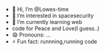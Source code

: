 - 👋 Hi, I’m @Lowes-time
- 👀 I’m interested in spacesecurity
- 🌱 I’m currently learning web
- code for Peace and Love(I guess..)
- 😄 Pronouns: ...
- ⚡ Fun fact: runnning,running code

<!---
Lowes-time/Lowes-time is a ✨ special ✨ repository because its `README.md` (this file) appears on your GitHub profile.
You can click the Preview link to take a look at your changes.
--->
